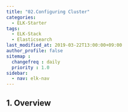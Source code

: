 ```yaml
---
title: "02.Configuring Cluster"
categories: 
  - ELK-Starter
tags:
  - ELK-Stack
  - Elasticsearch
last_modified_at: 2019-03-22T13:00:00+09:00
author_profile: false
sitemap :
  changefreq : daily
  priority : 1.0
sidebar:
  - nav: elk-nav
---
```


## 1. Overview


